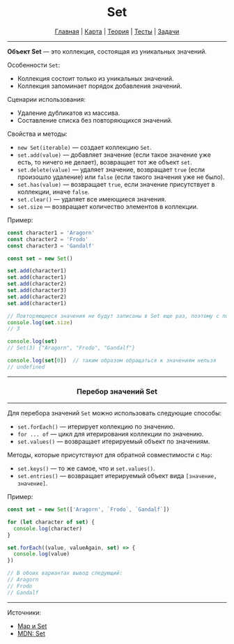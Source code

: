 <div align="center">

# Set

[Главная](https://github.com/dollaween/junior-roadmap/)
|
[Карта](/roadmap/README.md)
|
[Теория](/theory/README.md)
|
[Тесты](/tests/README.md)
|
[Задачи](/tasks/README.md)

</div>

---

**Объект Set** — это коллекция, состоящая из уникальных значений.

Особенности `Set`:
- Коллекция состоит только из уникальных значений.
- Коллекция запоминает порядок добавления значений.

Сценарии использования:
- Удаление дубликатов из массива.
- Составление списка без повторяющихся значений.

Свойства и методы:
- `new Set(iterable)` — создает коллекцию `Set`.
- `set.add(value)` — добавляет значение (если такое значение уже есть, то ничего не делает), возвращает тот же объект `set`.
- `set.delete(value)` — удаляет значение, возвращает `true` (если произошло удаление) или `false` (если такого значения уже не было).
- `set.has(value)` — возвращает `true`, если значение присутствует в коллекции, иначе `false`.
- `set.clear()` — удаляет все имеющиеся значения.
- `set.size` — возвращает количество элементов в коллекции.

Пример:
```js
const character1 = 'Aragorn'
const character2 = 'Frodo'
const character3 = 'Gandalf'

const set = new Set()

set.add(character1)
set.add(character1)
set.add(character2)
set.add(character3)
set.add(character2)
set.add(character1)

// Повторяющиеся значения не будут записаны в Set еще раз, поэтому с помощью свойства size мы можем узнать количество уникальных значений в коллекции
console.log(set.size)
// 3

console.log(set)
// Set(3) {"Aragorn", "Frodo", "Gandalf"}

console.log(set[0])  // таким образом обращаться к значениям нельзя
// undefined
```

---

<div align="center">

### Перебор значений Set

</div>

---

Для перебора значений `Set` можно использовать следующие способы:
- `set.forEach()` — итерирует коллекцию по значению.
- `for ... of` — цикл для итерирования коллекции по значению.
- `set.values()` — возвращает итерируемый объект по значениям.

Методы, которые присутствуют для обратной совместимости с `Map`:
- `set.keys()` — то же самое, что и `set.values()`.
- `set.entries()` — возвращает итерируемый объект вида `[значение, значение]`.

Пример:
```js
const set = new Set(['Aragorn', `Frodo`, `Gandalf`])

for (let character of set) {
  console.log(character)
}

set.forEach((value, valueAgain, set) => {
  console.log(value)
})

// В обоих вариантах вывод следующий:
// Aragorn
// Frodo
// Gandalf
```




---

Источники:
- [Map и Set](https://learn.javascript.ru/map-set)
- [MDN: Set](https://developer.mozilla.org/en-US/docs/Web/JavaScript/Reference/Global_Objects/Set)

